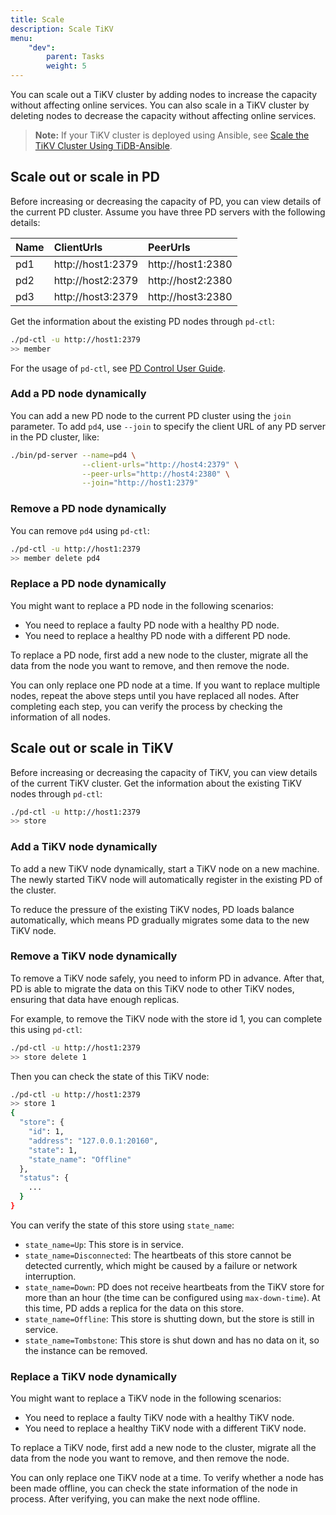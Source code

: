 ```yaml
---
title: Scale
description: Scale TiKV
menu:
    "dev":
        parent: Tasks
        weight: 5
---
```


You can scale out a TiKV cluster by adding nodes to increase the capacity without affecting online services. You can also scale in a TiKV cluster by deleting nodes to decrease the capacity without affecting online services.

> **Note:** If your TiKV cluster is deployed using Ansible, see [Scale the TiKV Cluster Using TiDB-Ansible](../ansible).

## Scale out or scale in PD

Before increasing or decreasing the capacity of PD, you can view details of the current PD cluster. Assume you have three PD servers with the following details:

| Name | ClientUrls        | PeerUrls          |
|:-----|:------------------|:------------------|
| pd1  | http://host1:2379 | http://host1:2380 |
| pd2  | http://host2:2379 | http://host2:2380 |
| pd3  | http://host3:2379 | http://host3:2380 |

Get the information about the existing PD nodes through `pd-ctl`:

```bash
./pd-ctl -u http://host1:2379
>> member
```

For the usage of `pd-ctl`, see [PD Control User Guide](../../reference/tools/pd-ctl/).

### Add a PD node dynamically

You can add a new PD node to the current PD cluster using the `join` parameter. To add `pd4`, use `--join` to specify the client URL of any PD server in the PD cluster, like:

```bash
./bin/pd-server --name=pd4 \
                --client-urls="http://host4:2379" \
                --peer-urls="http://host4:2380" \
                --join="http://host1:2379"
```

### Remove a PD node dynamically

You can remove `pd4` using `pd-ctl`:

```bash
./pd-ctl -u http://host1:2379
>> member delete pd4
```

### Replace a PD node dynamically

You might want to replace a PD node in the following scenarios:

- You need to replace a faulty PD node with a healthy PD node.
- You need to replace a healthy PD node with a different PD node.

To replace a PD node, first add a new node to the cluster, migrate all the data from the node you want to remove, and then remove the node.

You can only replace one PD node at a time. If you want to replace multiple nodes, repeat the above steps until you have replaced all nodes. After completing each step, you can verify the process by checking the information of all nodes.

## Scale out or scale in TiKV

Before increasing or decreasing the capacity of TiKV, you can view details of the current TiKV cluster. Get the information about the existing TiKV nodes through `pd-ctl`:

```bash
./pd-ctl -u http://host1:2379
>> store
```

### Add a TiKV node dynamically

To add a new TiKV node dynamically, start a TiKV node on a new machine. The newly started TiKV node will automatically register in the existing PD of the cluster.

To reduce the pressure of the existing TiKV nodes, PD loads balance automatically, which means PD gradually migrates some data to the new TiKV node.

### Remove a TiKV node dynamically

To remove a TiKV node safely, you need to inform PD in advance. After that, PD is able to migrate the data on this TiKV node to other TiKV nodes, ensuring that data have enough replicas.

For example, to remove the TiKV node with the store id 1, you can complete this using `pd-ctl`:

```bash
./pd-ctl -u http://host1:2379
>> store delete 1
```

Then you can check the state of this TiKV node:

```bash
./pd-ctl -u http://host1:2379
>> store 1
{
  "store": {
    "id": 1,
    "address": "127.0.0.1:20160",
    "state": 1,
    "state_name": "Offline"
  },
  "status": {
    ...
  }
}
```

You can verify the state of this store using `state_name`:

  - `state_name=Up`: This store is in service.
  - `state_name=Disconnected`: The heartbeats of this store cannot be detected currently, which might be caused by a failure or network interruption.
  - `state_name=Down`: PD does not receive heartbeats from the TiKV store for more than an hour (the time can be configured using `max-down-time`). At this time, PD adds a replica for the data on this store.
  - `state_name=Offline`: This store is shutting down, but the store is still in service.
  - `state_name=Tombstone`: This store is shut down and has no data on it, so the instance can be removed.

### Replace a TiKV node dynamically

You might want to replace a TiKV node in the following scenarios:

- You need to replace a faulty TiKV node with a healthy TiKV node.
- You need to replace a healthy TiKV node with a different TiKV node.

To replace a TiKV node, first add a new node to the cluster, migrate all the data from the node you want to remove, and then remove the node.

You can only replace one TiKV node at a time. To verify whether a node has been made offline, you can check the state information of the node in process. After verifying, you can make the next node offline.